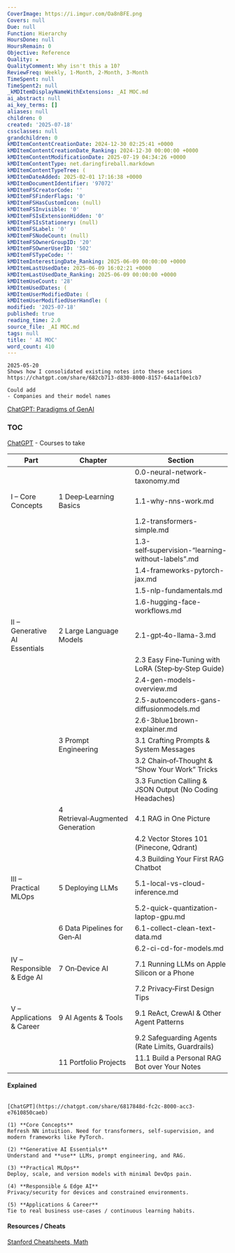 ```yaml
---
CoverImage: https://i.imgur.com/Oa8nBFE.png
Covers: null
Due: null
Function: Hierarchy
HoursDone: null
HoursRemain: 0
Objective: Reference
Quality: ★
QualityComment: Why isn't this a 10?
ReviewFreq: Weekly, 1-Month, 2-Month, 3-Month
TimeSpent: null
TimeSpent2: null
_kMDItemDisplayNameWithExtensions: _AI MOC.md
ai_abstract: null
ai_key_terms: []
aliases: null
children: 0
created: '2025-07-18'
cssclasses: null
grandchildren: 0
kMDItemContentCreationDate: 2024-12-30 02:25:41 +0000
kMDItemContentCreationDate_Ranking: 2024-12-30 00:00:00 +0000
kMDItemContentModificationDate: 2025-07-19 04:34:26 +0000
kMDItemContentType: net.daringfireball.markdown
kMDItemContentTypeTree: (
kMDItemDateAdded: 2025-02-01 17:16:38 +0000
kMDItemDocumentIdentifier: '97072'
kMDItemFSCreatorCode: ''
kMDItemFSFinderFlags: '0'
kMDItemFSHasCustomIcon: (null)
kMDItemFSInvisible: '0'
kMDItemFSIsExtensionHidden: '0'
kMDItemFSIsStationery: (null)
kMDItemFSLabel: '0'
kMDItemFSNodeCount: (null)
kMDItemFSOwnerGroupID: '20'
kMDItemFSOwnerUserID: '502'
kMDItemFSTypeCode: ''
kMDItemInterestingDate_Ranking: 2025-06-09 00:00:00 +0000
kMDItemLastUsedDate: 2025-06-09 16:02:21 +0000
kMDItemLastUsedDate_Ranking: 2025-06-09 00:00:00 +0000
kMDItemUseCount: '28'
kMDItemUsedDates: (
kMDItemUserModifiedDate: (
kMDItemUserModifiedUserHandle: (
modified: '2025-07-18'
published: true
reading_time: 2.0
source_file: _AI MOC.md
tags: null
title: ' AI MOC'
word_count: 410
---
```


```
2025-05-20
Shows how I consolidated existing notes into these sections
https://chatgpt.com/share/682cb713-d830-8000-8157-64a1af0e1cb7
```


```
Could add
- Companies and their model names
```


[ChatGPT: Paradigms of GenAI](https://chatgpt.com/share/6856dd7e-0258-8000-9d5b-caeccbb2b895)

### TOC
[ChatGPT](https://chatgpt.com/share/687282c3-e5f4-8000-992e-1998a0cceccd) - Courses to take

| Part                          | Chapter                          | Section                                                  | Covers                              |
| ----------------------------- | -------------------------------- | -------------------------------------------------------- | ----------------------------------- |
|                               |                                  | 0.0-neural-network-taxonomy.md                          | 10 classes of NNs                   |
| I – Core Concepts             | 1 Deep‑Learning Basics           | 1.1-why-nns-work.md                         | What they are, layers, optimization |
|                               |                                  | 1.2-transformers-simple.md                    | From seq to attention               |
|                               |                                  | 1.3-self‑supervision-“learning-without-labels”.md     | Mask and predict                    |
|                               |                                  | 1.4-frameworks-pytorch-jax.md                 | -                                   |
|                               |                                  | 1.5-nlp-fundamentals.md                                 | HuggingFace                         |
|                               |                                  | 1.6-hugging-face-workflows.md                           | HuggingFace                         |
| II – Generative AI Essentials | 2 Large Language Models          | 2.1-gpt‑4o-llama-3.md    |                                     |
|                               |                                  | 2.3 Easy Fine‑Tuning with LoRA (Step‑by‑Step Guide)      |                                     |
|                               |                                  | 2.4-gen-models-overview.md                       |                                     |
|                               |                                  | 2.5-autoencoders-gans-diffusionmodels.md |                                     |
|                               |                                  | 2.6-3blue1brown-explainer.md                            |                                     |
|                               | 3 Prompt Engineering             | 3.1 Crafting Prompts & System Messages                   |                                     |
|                               |                                  | 3.2 Chain‑of‑Thought & “Show Your Work” Tricks           |                                     |
|                               |                                  | 3.3 Function Calling & JSON Output (No Coding Headaches) |                                     |
|                               | 4 Retrieval‑Augmented Generation | 4.1 RAG in One Picture                                   |                                     |
|                               |                                  | 4.2 Vector Stores 101 (Pinecone, Qdrant)                 |                                     |
|                               |                                  | 4.3 Building Your First RAG Chatbot                      |                                     |
| III – Practical MLOps         | 5 Deploying LLMs                 | 5.1-local-vs-cloud-inference.md           |                                     |
|                               |                                  | 5.2-quick-quantization-laptop-gpu.md        |                                     |
|                               | 6 Data Pipelines for Gen‑AI      | 6.1-collect-clean-text-data.md                      |                                     |
|                               |                                  | 6.2-ci-cd-for-models.md                                 |                                     |
| IV – Responsible & Edge AI    | 7 On‑Device AI                   | 7.1 Running LLMs on Apple Silicon or a Phone             |                                     |
|                               |                                  | 7.2 Privacy‑First Design Tips                            |                                     |
| V – Applications & Career     | 9 AI Agents & Tools              | 9.1 ReAct, CrewAI & Other Agent Patterns                 |                                     |
|                               |                                  | 9.2 Safeguarding Agents (Rate Limits, Guardrails)        |                                     |
|                               | 11 Portfolio Projects            | 11.1 Build a Personal RAG Bot over Your Notes            |                                     |




#### Explained

```ad-sam

[ChatGPT](https://chatgpt.com/share/6817848d-fc2c-8000-acc3-e7610850caeb)

(1) **Core Concepts**
Refresh NN intuition. Need for transformers, self‑supervision, and modern frameworks like PyTorch.

(2) **Generative AI Essentials**
Understand and **use** LLMs, prompt engineering, and RAG.  

(3) **Practical MLOps**
Deploy, scale, and version models with minimal DevOps pain.  

(4) **Responsible & Edge AI**
Privacy/security for devices and constrained environments.

(5) **Applications & Career**
Tie to real business use‑cases / continuous learning habits.

```



#### Resources / Cheats

[Stanford Cheatsheets, Math](https://stanford.edu/~shervine/teaching/cs-221/)